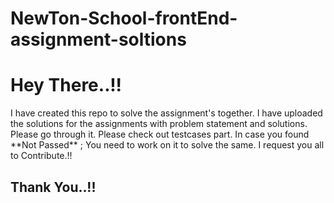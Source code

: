 # NewTon-School-frontEnd-assignment-soltions
<h1>Hey There..!!</h1>
<p> I have created this repo to solve the assignment's together. I have uploaded the solutions for the assignments with problem statement and solutions.
 Please go through it. Please check out testcases part. In case you found **Not Passed** ; You need to work on it to solve the same. I request you all to Contribute.!!</p>

<h2>Thank You..!!</h2>
